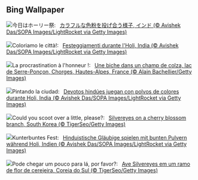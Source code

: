 ## Bing Wallpaper
![](https://www.bing.com/th?id=OHR.ColorfulHoli_JA-JP4638350581_UHD.jpg&w=1000)今日はホーリー祭:&nbsp;&ensp;[カラフルな色粉を投げ合う様子, インド (© Avishek Das/SOPA Images/LightRocket via Getty Images)](https://www.bing.com/th?id=OHR.ColorfulHoli_JA-JP4638350581_UHD.jpg)
<br><br/>
![](https://www.bing.com/th?id=OHR.ColorfulHoli_IT-IT7690011331_UHD.jpg&w=1000)Coloriamo le città!:&nbsp;&ensp;[Festeggiamenti durante l'Holi, India (© Avishek Das/SOPA Images/LightRocket via Getty Images)](https://www.bing.com/th?id=OHR.ColorfulHoli_IT-IT7690011331_UHD.jpg)
<br><br/>
![](https://www.bing.com/th?id=OHR.ProcrastinationDay_FR-FR8703277811_UHD.jpg&w=1000)La procrastination à l'honneur !:&nbsp;&ensp;[Une biche dans un champ de colza, lac de Serre-Ponçon, Chorges, Hautes-Alpes, France (© Alain Bachellier/Getty Images)](https://www.bing.com/th?id=OHR.ProcrastinationDay_FR-FR8703277811_UHD.jpg)
<br><br/>
![](https://www.bing.com/th?id=OHR.ColorfulHoli_ES-ES7983447833_UHD.jpg&w=1000)Pintando la ciudad:&nbsp;&ensp;[Devotos hindúes juegan con polvos de colores durante Holi, India (© Avishek Das/SOPA Images/LightRocket via Getty Images)](https://www.bing.com/th?id=OHR.ColorfulHoli_ES-ES7983447833_UHD.jpg)
<br><br/>
![](https://www.bing.com/th?id=OHR.WhiteEyes_EN-GB5831374525_UHD.jpg&w=1000)Could you scoot over a little, please?:&nbsp;&ensp;[Silvereyes on a cherry blossom branch, South Korea (© TigerSeo/Getty Images)](https://www.bing.com/th?id=OHR.WhiteEyes_EN-GB5831374525_UHD.jpg)
<br><br/>
![](https://www.bing.com/th?id=OHR.ColorfulHoli_DE-DE3992457522_UHD.jpg&w=1000)Kunterbuntes Fest:&nbsp;&ensp;[Hinduistische Gläubige spielen mit bunten Pulvern während Holi, Indien (© Avishek Das/SOPA Images/LightRocket via Getty Images)](https://www.bing.com/th?id=OHR.ColorfulHoli_DE-DE3992457522_UHD.jpg)
<br><br/>
![](https://www.bing.com/th?id=OHR.WhiteEyes_PT-BR8910495803_UHD.jpg&w=1000)Pode chegar um pouco para lá, por favor?:&nbsp;&ensp;[Ave Silvereyes em um ramo de flor de cerejeira, Coreia do Sul (© TigerSeo/Getty Images)](https://www.bing.com/th?id=OHR.WhiteEyes_PT-BR8910495803_UHD.jpg)
<br><br/>
